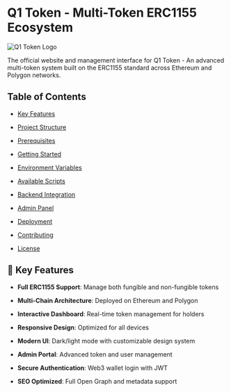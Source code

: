 # Q1 Token - Multi-Token ERC1155 Ecosystem



![Q1 Token Logo](/assets/q1-logo.svg)



The official website and management interface for Q1 Token - An advanced multi-token system built on the ERC1155 standard across Ethereum and Polygon networks.



## Table of Contents



- [Key Features](#-key-features)

- [Project Structure](#-project-structure) 

- [Prerequisites](#-prerequisites)

- [Getting Started](#-getting-started)

- [Environment Variables](#-environment-variables)

- [Available Scripts](#-available-scripts)

- [Backend Integration](#-backend-integration)

- [Admin Panel](#-admin-panel)

- [Deployment](#-deployment)

- [Contributing](#-contributing)

- [License](#-license)



## 🌟 Key Features



- **Full ERC1155 Support**: Manage both fungible and non-fungible tokens

- **Multi-Chain Architecture**: Deployed on Ethereum and Polygon

- **Interactive Dashboard**: Real-time token management for holders

- **Responsive Design**: Optimized for all devices

- **Modern UI**: Dark/light mode with customizable design system

- **Admin Portal**: Advanced token and user management

- **Secure Authentication**: Web3 wallet login with JWT

- **SEO Optimized**: Full Open Graph and metadata support

